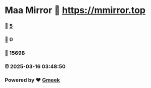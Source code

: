 # Maa Mirror :link: https://mmirror.top 
### :page_facing_up: [5](https://mmirror.top/tag.html) 
### :speech_balloon: 0 
### :hibiscus: 15698 
### :alarm_clock: 2025-03-16 03:48:50 
### Powered by :heart: [Gmeek](https://github.com/Meekdai/Gmeek)
